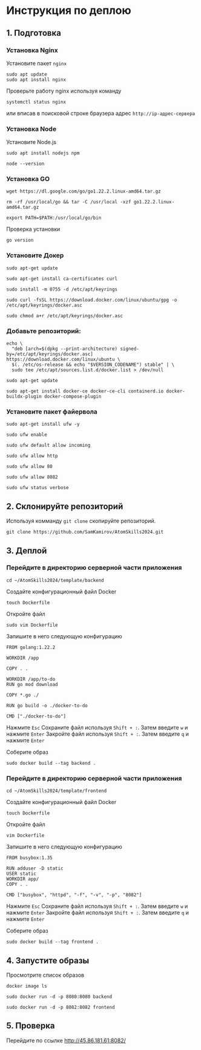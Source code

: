 # Инструкция по деплою

## 1. Подготовка

### Установка Nginx
Установите пакет `nginx`

```
sudo apt update
sudo apt install nginx
```

Проверьте работу nginx используя команду

```
systemctl status nginx
```

или вписав в поисковой строке браузера адрес `http://ip-адрес-сервера`

### Установка Node

Установите Node.js

```
sudo apt install nodejs npm

node --version
```

### Установка GO

```
wget https://dl.google.com/go/go1.22.2.linux-amd64.tar.gz
```

```
rm -rf /usr/local/go && tar -C /usr/local -xzf go1.22.2.linux-amd64.tar.gz
```

```
export PATH=$PATH:/usr/local/go/bin
```

Проверка установки

```
go version
```


### Установите Докер

```
sudo apt-get update
```

```
sudo apt-get install ca-certificates curl
```

```
sudo install -m 0755 -d /etc/apt/keyrings
```

```
sudo curl -fsSL https://download.docker.com/linux/ubuntu/gpg -o /etc/apt/keyrings/docker.asc
```

```
sudo chmod a+r /etc/apt/keyrings/docker.asc
```

### Добавьте репозиторий:
```
echo \
  "deb [arch=$(dpkg --print-architecture) signed-by=/etc/apt/keyrings/docker.asc] https://download.docker.com/linux/ubuntu \
  $(. /etc/os-release && echo "$VERSION_CODENAME") stable" | \
  sudo tee /etc/apt/sources.list.d/docker.list > /dev/null
```

```
sudo apt-get update
```

```
sudo apt-get install docker-ce docker-ce-cli containerd.io docker-buildx-plugin docker-compose-plugin
```

### Установите пакет файервола

```
sudo apt-get install ufw -y 
```

```
sudo ufw enable 
```

```
sudo ufw default allow incoming 
```

```
sudo ufw allow http 
```

```
sudo ufw allow 80 
```

```
sudo ufw allow 8082
```

```
sudo ufw status verbose
```


## 2. Склонируйте репозиторий

Используя комманду `git clone` скопируйте репозиторий.

```
git clone https://github.com/SamKamirov/AtomSkills2024.git
```

## 3. Деплой

### Перейдите в директорию серверной части приложения

```
cd ~/AtomSkills2024/template/backend
```

Создайте конфигурационный файл Docker

```
touch Dockerfile
```

Откройте файл

```
sudo vim Dockerfile
```

Запишите в него следующую конфигурацию

```
FROM golang:1.22.2

WORKDIR /app

COPY . .
 
WORKDIR /app/to-do
RUN go mod download

COPY *.go ./

RUN go build -o ./docker-to-do

CMD ["./docker-to-do"]
```

Нажмите `Esc`
Сохраните файл используя `Shift + :`. Затем введите `w` и нажмите `Enter`
Закройте файл используя `Shift + :`. Затем введите `q` и нажмите `Enter`

Соберите образ

```
sudo docker build --tag backend .
```

### Перейдите в директорию серверной части приложения

```
cd ~/AtomSkills2024/template/frontend
```

Создайте конфигурационный файл Docker

```
touch Dockerfile
```

Откройте файл

```
vim Dockerfile
```

Запишите в него следующую конфигурацию

```
FROM busybox:1.35

RUN adduser -D static
USER static
WORKDIR app/
COPY . .

CMD ["busybox", "httpd", "-f", "-v", "-p", "8082"]
```

Нажмите `Esc`
Сохраните файл используя `Shift + :`. Затем введите `w` и нажмите `Enter`
Закройте файл используя `Shift + :`. Затем введите `q` и нажмите `Enter`

Соберите образ

```
sudo docker build --tag frontend .
```

## 4. Запустите образы

Просмотрите список образов

```
docker image ls
```

```
sudo docker run -d -p 8080:8080 backend
```

```
sudo docker run -d -p 8082:8082 frontend
```

## 5. Проверка

Перейдите по ссылке http://45.86.181.61:8082/




